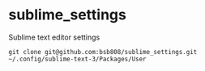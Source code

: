 # sublime_settings
Sublime text editor settings 

```
git clone git@github.com:bsb808/sublime_settings.git ~/.config/sublime-text-3/Packages/User
